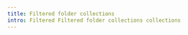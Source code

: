 ```yaml
---
title: Filtered folder collections
intro: Filtered Filtered folder collections collections
---
```


